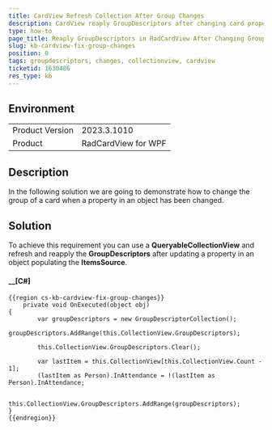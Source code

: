 ```yaml
---
title: CardView Refresh Collection After Group Changes
description: CardView reaply GroupDescriptors after changing card property of the item
type: how-to
page_title: Reaply GroupDescriptors in RadCardView After Changing Group Item
slug: kb-cardview-fix-group-changes
position: 0
tags: groupdescriptors, changes, collectionview, cardview
ticketid: 1630486
res_type: kb
---
```


## Environment
<table>
    <tbody>
        <tr>
            <td>Product Version</td>
            <td>2023.3.1010</td>
        </tr>
        <tr>
            <td>Product</td>
            <td>RadCardView for WPF</td>
        </tr>
    </tbody>
</table>


## Description

In the following solution we are going to demonstrate how to change the group of a card when a property in an object has been changed.

## Solution

To achieve this requirement you can use a __QueryableCollectionView__ and refresh and reapply the __GroupDescriptors__ after updating a property in an object populating the __ItemsSource__.

#### __[C#]
    {{region cs-kb-cardview-fix-group-changes}}
        private void OnExecuted(object obj)
	{
    		var groupDescriptors = new GroupDescriptorCollection();
    		groupDescriptors.AddRange(this.CollectionView.GroupDescriptors);

    		this.CollectionView.GroupDescriptors.Clear();
    
    		var lastItem = this.CollectionView[this.CollectionView.Count - 1];
    		(lastItem as Person).InAttendance = !(lastItem as Person).InAttendance;

    		this.CollectionView.GroupDescriptors.AddRange(groupDescriptors);
	}
    {{endregion}}
